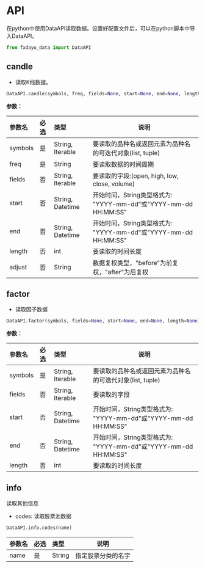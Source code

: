 # API

在python中使用DataAPI读取数据。设置好配置文件后，可以在python脚本中导入DataAPI。

```python
from fxdayu_data import DataAPI
```

## candle

- 读取K线数据。

```python
DataAPI.candle(symbols, freq, fields=None, start=None, end=None, length=None, adjust=None)
```

**参数：**

|参数名|必选|类型|说明|
|:----|:---|:----- |-----   |
|symbols|是|String, Iterable|要读取的品种名或返回元素为品种名的可迭代对象(list, tuple)|
|freq|是|String|要读取数据的时间周期|
|fields|否|String, Iterable|要读取的字段:(open, high, low, close, volume)|
|start|否|String, Datetime|开始时间，String类型格式为: "YYYY-mm-dd"或"YYYY-mm-dd HH:MM:SS"|
|end|否|String, Datetime|开始时间，String类型格式为: "YYYY-mm-dd"或"YYYY-mm-dd HH:MM:SS"|
|length|否|int|要读取的时间长度|
|adjust|否|String|数据复权类型，"before"为前复权，"after"为后复权|

## factor

- 读取因子数据

```python
DataAPI.factor(symbols, fields=None, start=None, end=None, length=None)
```

**参数：**

|参数名|必选|类型|说明|
|:----|:---|:----- |-----   |
|symbols|是|String, Iterable|要读取的品种名或返回元素为品种名的可迭代对象(list, tuple)|
|fields|否|String, Iterable|要读取的字段|
|start|否|String, Datetime|开始时间，String类型格式为: "YYYY-mm-dd"或"YYYY-mm-dd HH:MM:SS"|
|end|否|String, Datetime|开始时间，String类型格式为: "YYYY-mm-dd"或"YYYY-mm-dd HH:MM:SS"|
|length|否|int|要读取的时间长度|


## info

读取其他信息

- codes:
读取股票池数据

```python
DataAPI.info.codes(name)
```

|参数名|必选|类型|说明|
|:----|:---|:----- |-----   |
|name|是|String|指定股票分类的名字|